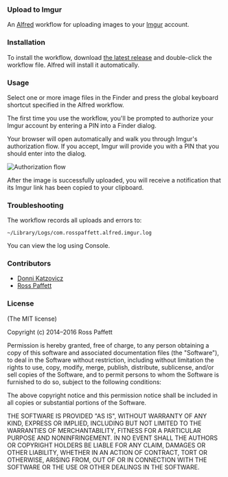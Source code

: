 ### Upload to Imgur

An [Alfred](http://www.alfredapp.com) workflow for uploading images to your [Imgur](http://imgur.com) account.

### Installation

To install the workflow, download [the latest release](https://github.com/raws/alfred-imgur/releases) and double-click the workflow file. Alfred will install it automatically.

### Usage

Select one or more image files in the Finder and press the global keyboard shortcut specified in the Alfred workflow.

The first time you use the workflow, you'll be prompted to authorize your Imgur account by entering a PIN into a Finder dialog.

Your browser will open automatically and walk you through Imgur's authorization flow. If you accept, Imgur will provide you with a PIN that you should enter into the dialog.

![Authorization flow](assets/authorization-flow.jpg)

After the image is successfully uploaded, you will receive a notification that its Imgur link has been copied to your clipboard.

### Troubleshooting

The workflow records all uploads and errors to:

    ~/Library/Logs/com.rosspaffett.alfred.imgur.log

You can view the log using Console.

### Contributors

* [Donni Katzovicz](https://github.com/raws/alfred-imgur/commits?author=DolandJW)
* [Ross Paffett](https://github.com/raws/alfred-imgur/commits?author=raws)

### License

(The MIT license)

Copyright (c) 2014–2016 Ross Paffett

Permission is hereby granted, free of charge, to any person obtaining a copy of this software and associated documentation files (the "Software"), to deal in the Software without restriction, including without limitation the rights to use, copy, modify, merge, publish, distribute, sublicense, and/or sell copies of the Software, and to permit persons to whom the Software is furnished to do so, subject to the following conditions:

The above copyright notice and this permission notice shall be included in all copies or substantial portions of the Software.

THE SOFTWARE IS PROVIDED "AS IS", WITHOUT WARRANTY OF ANY KIND, EXPRESS OR IMPLIED, INCLUDING BUT NOT LIMITED TO THE WARRANTIES OF MERCHANTABILITY, FITNESS FOR A PARTICULAR PURPOSE AND NONINFRINGEMENT. IN NO EVENT SHALL THE AUTHORS OR COPYRIGHT HOLDERS BE LIABLE FOR ANY CLAIM, DAMAGES OR OTHER LIABILITY, WHETHER IN AN ACTION OF CONTRACT, TORT OR OTHERWISE, ARISING FROM, OUT OF OR IN CONNECTION WITH THE SOFTWARE OR THE USE OR OTHER DEALINGS IN THE SOFTWARE.
